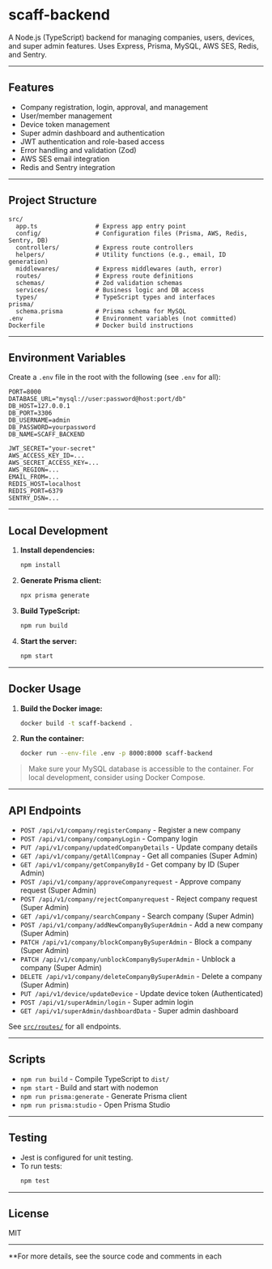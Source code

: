 # scaff-backend

A Node.js (TypeScript) backend for managing companies, users, devices, and super admin features. Uses Express, Prisma, MySQL, AWS SES, Redis, and Sentry.

---

## Features

- Company registration, login, approval, and management
- User/member management
- Device token management
- Super admin dashboard and authentication
- JWT authentication and role-based access
- Error handling and validation (Zod)
- AWS SES email integration
- Redis and Sentry integration

---

## Project Structure

```
src/
  app.ts                # Express app entry point
  config/               # Configuration files (Prisma, AWS, Redis, Sentry, DB)
  controllers/          # Express route controllers
  helpers/              # Utility functions (e.g., email, ID generation)
  middlewares/          # Express middlewares (auth, error)
  routes/               # Express route definitions
  schemas/              # Zod validation schemas
  services/             # Business logic and DB access
  types/                # TypeScript types and interfaces
prisma/
  schema.prisma         # Prisma schema for MySQL
.env                    # Environment variables (not committed)
Dockerfile              # Docker build instructions
```

---

## Environment Variables

Create a `.env` file in the root with the following (see `.env` for all):

```
PORT=8000
DATABASE_URL="mysql://user:password@host:port/db"
DB_HOST=127.0.0.1
DB_PORT=3306
DB_USERNAME=admin
DB_PASSWORD=yourpassword
DB_NAME=SCAFF_BACKEND

JWT_SECRET="your-secret"
AWS_ACCESS_KEY_ID=...
AWS_SECRET_ACCESS_KEY=...
AWS_REGION=...
EMAIL_FROM=...
REDIS_HOST=localhost
REDIS_PORT=6379
SENTRY_DSN=...
```

---

## Local Development

1. **Install dependencies:**
   ```sh
   npm install
   ```

2. **Generate Prisma client:**
   ```sh
   npx prisma generate
   ```

3. **Build TypeScript:**
   ```sh
   npm run build
   ```

4. **Start the server:**
   ```sh
   npm start
   ```

---

## Docker Usage

1. **Build the Docker image:**
   ```sh
   docker build -t scaff-backend .
   ```

2. **Run the container:**
   ```sh
   docker run --env-file .env -p 8000:8000 scaff-backend
   ```

> Make sure your MySQL database is accessible to the container. For local development, consider using Docker Compose.

---

## API Endpoints

- `POST /api/v1/company/registerCompany` - Register a new company
- `POST /api/v1/company/companyLogin` - Company login
- `PUT /api/v1/company/updatedCompanyDetails` - Update company details
- `GET /api/v1/company/getAllCompnay` - Get all companies (Super Admin)
- `GET /api/v1/company/getCompanyById` - Get company by ID (Super Admin)
- `POST /api/v1/company/approveCompanyrequest` - Approve company request (Super Admin)
- `POST /api/v1/company/rejectCompanyrequest` - Reject company request (Super Admin)
- `GET /api/v1/company/searchCompany` - Search company (Super Admin)
- `POST /api/v1/company/addNewCompanyBySuperAdmin` - Add a new company (Super Admin)
- `PATCH /api/v1/company/blockCompanyBySuperAdmin` - Block a company (Super Admin)
- `PATCH /api/v1/company/unblockCompanyBySuperAdmin` - Unblock a company (Super Admin)
- `DELETE /api/v1/company/deleteCompanyBySuperAdmin` - Delete a company (Super Admin)
- `PUT /api/v1/device/updateDevice` - Update device token (Authenticated)
- `POST /api/v1/superAdmin/login` - Super admin login
- `GET /api/v1/superAdmin/dashboardData` - Super admin dashboard

See [`src/routes/`](src/routes/) for all endpoints.

---

## Scripts

- `npm run build` - Compile TypeScript to `dist/`
- `npm start` - Build and start with nodemon
- `npm run prisma:generate` - Generate Prisma client
- `npm run prisma:studio` - Open Prisma Studio

---

## Testing

- Jest is configured for unit testing.
- To run tests:
  ```sh
  npm test
  ```

---

## License

MIT

---

**For more details, see the source code and comments in each